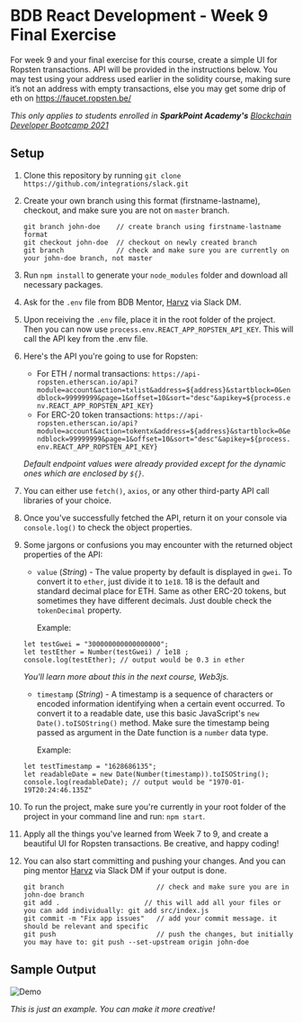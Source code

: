 # BDB React Development - Week 9 Final Exercise

For week 9 and your final exercise for this course, create a simple UI for Ropsten transactions. API will be provided in the instructions below. You may test using your address used earlier in the solidity course, making sure it’s not an address with empty transactions, else you may get some drip of eth on https://faucet.ropsten.be/

_This only applies to students enrolled in **SparkPoint Academy's** [Blockchain Developer Bootcamp 2021](https://sparkpoint.io/bootcamp)_

## Setup
1. Clone this repository by running `git clone https://github.com/integrations/slack.git`
2. Create your own branch using this format (firstname-lastname), checkout, and make sure you are not on `master` branch.
	```
	git branch john-doe    // create branch using firstname-lastname format
	git checkout john-doe  // checkout on newly created branch
	git branch             // check and make sure you are currently on your john-doe branch, not master
	```
3. Run `npm install` to generate your `node_modules` folder and download all necessary packages.
4. Ask for the `.env` file from BDB Mentor,  [Harvz](https://github.com/harveyjavier) via Slack DM.
5. Upon receiving the `.env` file, place it in the root folder of the project. Then you can now use `process.env.REACT_APP_ROPSTEN_API_KEY`. This will call the API key from the .env file.
6. Here's the API you're going to use for Ropsten:
	- For ETH / normal transactions: `https://api-ropsten.etherscan.io/api?module=account&action=txlist&address=${address}&startblock=0&endblock=99999999&page=1&offset=10&sort="desc"&apikey=${process.env.REACT_APP_ROPSTEN_API_KEY}`
	- For ERC-20 token transactions: `https://api-ropsten.etherscan.io/api?module=account&action=tokentx&address=${address}&startblock=0&endblock=99999999&page=1&offset=10&sort="desc"&apikey=${process.env.REACT_APP_ROPSTEN_API_KEY}`

	_Default endpoint values were already provided except for the dynamic ones which are enclosed by `${}`._
7. You can either use `fetch()`, `axios`, or any other third-party API call libraries of your choice.
8. Once you've successfully fetched the API, return it on your console via `console.log()` to check the object properties.
9. Some jargons or confusions you may encounter with the returned object properties of the API:
	- `value` (_String_) - The value property by default is displayed in `gwei`. To convert it to `ether`, just divide it to `1e18`. 18 is the default and standard decimal place for ETH. Same as other ERC-20 tokens, but sometimes they have different decimals. Just double check the `tokenDecimal` property.

		Example:
	```
	let testGwei = "300000000000000000";
	let testEther = Number(testGwei) / 1e18 ;
	console.log(testEther); // output would be 0.3 in ether
	```
	_You'll learn more about this in the next course, Web3js._
	- `timestamp` (_String_) - A timestamp is a sequence of characters or encoded information identifying when a certain event occurred. To convert it to a readable date, use this basic JavaScript's `new Date().toISOString()` method. Make sure the timestamp being passed as argument in the Date function is a `number` data type.

		Example:
	```	
	let testTimestamp = "1628686135";
	let readableDate = new Date(Number(timestamp)).toISOString();
	console.log(readableDate); // output would be "1970-01-19T20:24:46.135Z"
	```
10. To run the project, make sure you're currently in your root folder of the project in your command line and run: `npm start`.
11. Apply all the things you've learned from Week 7 to 9, and create a beautiful UI for Ropsten transactions. Be creative, and happy coding!
12. You can also start committing and pushing your changes. And you can ping mentor [Harvz](https://github.com/harveyjavier) via Slack DM if your output is done.
	```
	git branch                       // check and make sure you are in john-doe branch
	git add .    		          // this will add all your files or you can add individually: git add src/index.js
	git commit -m "Fix app issues"   // add your commit message. it should be relevant and specific
	git push                         // push the changes, but initially you may have to: git push --set-upstream origin john-doe
	```

## Sample Output

![Demo](https://github.com/sparkpointio/bdb-react-development-week-9/blob/master/src/sample-output.gif)

_This is just an example. You can make it more creative!_